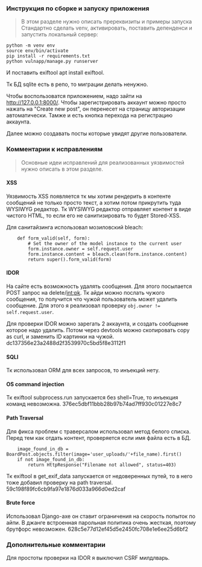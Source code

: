 ### Инструкция по сборке и запуску приложения
> В этом разделе нужно описать пререквизиты и примеры запуска
Стандартно сделать venv, активировать, поставить депенденси и запустить локальный сервер:
```
python -m venv env
source env/bin/activate
pip install -r requirements.txt
python vulnapp/manage.py runserver
```
И поставить exiftool apt install exiftool.

Тк БД sqlite есть в репо, то миграции делать ненужно.

Чтобы воспользоватся приложением, надо зайти на http://127.0.0.1:8000/. Чтобы зарегистрировать аккаунт можно просто нажать на "Create new post", он перенесет на страницу авторизации автоматически. Тамже и есть кнопка перехода на регистрацию аккаунта.

Далее можно создавать посты которые увидят другие пользователи.

### Комментарии к исправлениям
> Основные идеи исправлений для реализованных уязвимостей нужно описать в этом разделе.
#### XSS
Уязвимость XSS появляется тк мы хотим рендерить в контенте сообщений не только просто текст, а хотим потом прикрутить туда WYSIWYG редактор.
Тк WYSIWYG редактор отправляет контент в виде чистого HTML, то если его не санитизировать то будет Stored-XSS.

Для санитайзинга использовал мозиловский bleach:

```
    def form_valid(self, form):
        # Set the owner of the model instance to the current user
        form.instance.owner = self.request.user
        form.instance.content = bleach.clean(form.instance.content)
        return super().form_valid(form)
```
#### IDOR
На сайте есть возможность удалять сообщения. Для этого посылается POST запрос на delete/<int:pk>. Тк айди можно послать чужого сообщения, то получится что чужой пользователь может удалить сообщение. Для этого я реализовал проверку ```obj.owner != self.request.user```.

Для проверки IDOR можно зарегать 2 аккаунта, и создать сообщение которое надо удалить. Потом через devtools можно скопировать copy as curl, и заменить ID картинки на чужой.
dc137356e23a2488d2f3539970c5bd5f8e3112f1
#### SQLI
Тк использовал ORM для всех запросов, то инъекций нету.
#### OS command injection
Тк exiftool subprocess.run запускается без shell=True, то инъекция команд невозможна.
376ec5dbf11bbb28b97b74ad7ff930c01227e8c7
#### Path Traversal
Для фикса проблем с траверсалом использовал метод белого списка. Перед тем как отдать контент, проверяется если имя файла есть в БД.
```
    image_found_in_db = BoardPost.objects.filter(image='user_uploads/'+file_name).first()
    if not image_found_in_db:
        return HttpResponse("Filename not allowed", status=403)
```

Тк exiftool в get_exif_data запускается от недоверенных путей, то в него тоже добавил проверку на path traversal.
59c198f89fc6cb9fa97e1876d033a966d0ed2caf
#### Brute force
Использовал Django-axe он ставит ограничения на скорость попыток по айпи. В джанге встроенная парольная политика очень жесткая, поэтому брутфорс невозможен.
628c5e77d12ef45d5e2450fc708e1e6ee25d6bf2

### Дополнительные комментарии
Для простоты проверки на IDOR я выключил CSRF милдлварь.